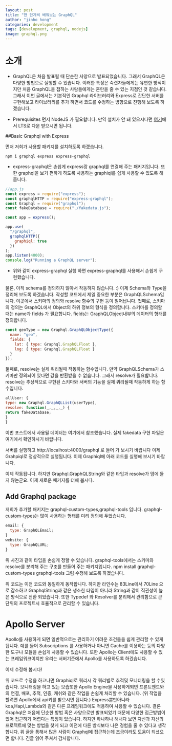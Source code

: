 ```yaml
---
layout: post
title: "한 단계씩 배워보는 GraphQL"
author: "jinho hong"
categories: development
tags: [development, graphql, nodejs]
image: graphql.png
---
```


# 소개

- GraphQL은 처음 발표될 때 단순한 사양으로 발표되었습니다. 그래서 GraphQL은 다양한 방법으로 실행할 수 있습니다. 이러한 특징은 숙련자들에게는 유연한 방식이지만 처음 GraphQL을 접하는 사람들에게는 혼란을 줄 수 있는 지점인 것 같습니다. 그래서 이번 글에서는 기본적인 Graphql 라이브러리와 Express로 간단한 서버를 구현해보고 라이브러리를 추가 하면서 코드를 수정하는 방향으로 진행해 보도록 하겠습니다.

- Prerequisites
  먼저 NodeJS 가 필요합니다. 만약 설치가 안 돼 있으시다면 [여기](https://nodejs.org/ko/)에서 LTS로 다운 받으시면 됩니다.

##Basic Graphql with Express

먼저 저희가 사용할 패키지를 설치하도록 하겠습니다.

`npm i graphql express express-graphql`

- express-graphql은 손쉽게 express랑 graphql를 연결해 주는 패키지입니다.
  또한 graphql을 보기 편하게 하도록 사용하는 graphiql를 쉽게 사용할 수 있도록 해줍니다.

```js
//app.js
const express = require("express");
const graphqlHTTP = require("express-graphql");
const Graphql = require("graphql");
const fakeDatabase = require("./fakedata.js");

const app = express();

app.use(
  "/graphql",
  graphqlHTTP({
    graphiql: true
  })
);
app.listen(4000);
console.log("Running a GraphQL server");
```

- 위와 같이 express-graphql 실행 하면 express-graphql를 사용해서 손쉽게 구현했습니다.

물론, 아직 schema를 정의하지 않아서 작동하지 않습니다. :)
이제 Schema와 Type을 정리해 보도록 하겠습니다.
작성할 코드에서 제일 중요한 부분은 GraphQLSchema입니다. 이곳에서 스키마의 정의와 resolve 함수의 구현 등이 일어납니다.
첫째로, 스키마의 정의는 GraphQL에서 Object의 하위 정보의 형식을 정의합니다.
스키마를 정의할 때는 name과 fields 가 필요합니다.
fields는 GraphQLObject내부의 데이터의 형태를 정의합니다.

```js
const geoType = new Graphql.GraphQLObjectType({
  name: "geo",
  fields: {
    lat: { type: Graphql.GraphQLFloat },
    lng: { type: Graphql.GraphQLFloat }
  }
});
```

둘째로, resolve는 실제 쿼리될때 작동하는 함수입니다.
만약 GraphQLSchema가 스키마만 정의되어 있다면 값을 반환받을 수 없습니다. 그래서 resolve가 필요합니다.
resolve는 추상적으로 구현된 스키마와 서버의 기능을 실제 쿼리될때 작동하게 하는 함수입니다.

```js
allUser: {
type: new Graphql.GraphQLList(userType),
resolve: function(_,_,_,_) {
return fakeDatabase;
}
}
```

이번 포스트에서 사용될 데이터는 여기에서 참조했습니다.
실제 fakedata 구현 파일은 여기에서 확인하시기 바랍니다.

서버를 실행하고 http://localhost:4000/graphql 로 들어 가 보시기 바랍니다
이제 Grahpiql로 정상적으로 실행됩니다. 이제 Graphiql에 아래 코드를 실행해 보시기 바랍니다.

이제 작동됩니다.
하지만 Graphql.GraphQLString와 같은 타입과 resolve가 맘에 들지 않는군요.
이제 새로운 패키지를 더해 봅시다.

## Add Graphql package

저희가 추가할 패키지는
graphql-custom-types,graphql-tools 입니다.
graphql-custom-types는 많이 사용하는 형태를 미리 정의해 두었습니다.

```js
email: {
  type: GraphQLEmail;
}
website: {
  type: GraphQLURL;
}
```

위 사진과 같이 타입을 손쉽게 정할 수 있습니다.
graphql-tools에서는 스키마와 resolve를 분리해 주는 구조를 만들어 주는 패키지입니다.
npm install graphql-custom-types graphql-tools
그럼 수정해 보도록 하겠습니다.

위 코드는 이전 코드와 동일하게 동작합니다.
하지만 라인수는 83Line에서 70Line 으로 감소하고 GraphqlString과 같은 생소한 타입이 아니라 String과 같이 직관성이 높은 방식으로 전환 되었습니다. 또한 Typedef 와 Resolver를 분리해서 관리함으로 큰 단위의 프로젝트시 효율적으로 관리할 수 있습니다.

# Apollo Server

Apollo를 사용하게 되면 일반적으로는 관리하기 어려운 조건들을 쉽게 관리할 수 있게 됩니다. 예를 들어 Subscriptions 를 사용하거나 아니면 Cache를 이용하는 등의 다양한 도구나 모듈을 손쉽게 사용할 수 있습니다.
또한 Apollo는 Client에도 사용할 수 있는 프레임워크이지만 우리는 서버기준에서 Apollo를 사용하도록 하겠습니다.

이제 수정해 봅시다!

위 코드로 수정을 하고나면 Graphiql로 쿼리시 각 쿼리별로 추적및 모니터링을 할 수있습니다.
모니터링을 하고 있는 모습또한 Apollo Engine을 사용하게되면 프론트엔드와의 연결, 배포, 추적, 인증, 캐쉬와 같은 작업을 손쉽게 처리할 수 있습니다. (위 작업을 할려면 Apollo에서 api키를 받으시면 됩니다.)
Express뿐만아니라 koa,Hapi,Lambda와 같은 다른 프레임워크에도 적용하여 사용할 수 있습니다.
결론
Graphql은 처음에 단순한 방법 혹은 사양으로만 발표되었기 때문에 다양한 접근방법이 있어 접근하기 어렵다는 특징이 있습니다. 하지만 하나하나 해내다 보면 자신과 자신의 프로젝트에 맞는 방법을 찾게 되고 이전에 다른 방식보다 나은 경험을 줄 수 있다고 생각합니다.
위 글을 통해서 많은 사람이 Graphql에 접근하는데 조금이라도 도움이 되셨으면 합니다.
긴글 읽어 주셔서 감사합니다.
